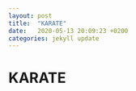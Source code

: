 ```yaml
---
layout: post
title:  "KARATE"
date:   2020-05-13 20:09:23 +0200
categories: jekyll update
---
```


# KARATE
